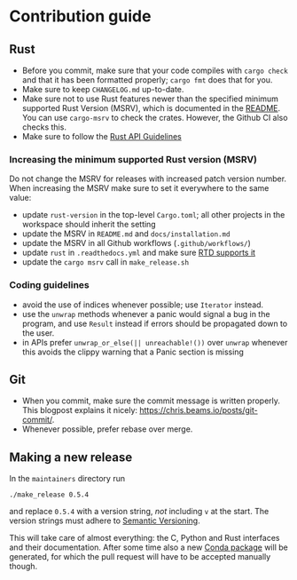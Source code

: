 # Contribution guide

## Rust

- Before you commit, make sure that your code compiles with `cargo check` and
  that it has been formatted properly; `cargo fmt` does that for you.
- Make sure to keep `CHANGELOG.md` up-to-date.
- Make sure not to use Rust features newer than the specified minimum supported
  Rust Version (MSRV), which is documented in the [README](README.md). You can
  use `cargo-msrv` to check the crates. However, the Github CI also checks this.
- Make sure to follow the [Rust API
  Guidelines](https://rust-lang.github.io/api-guidelines/checklist.html)

### Increasing the minimum supported Rust version (MSRV)

Do not change the MSRV for releases with increased patch version number. When
increasing the MSRV make sure to set it everywhere to the same value:

- update `rust-version` in the top-level `Cargo.toml`; all other projects in
  the workspace should inherit the setting
- update the MSRV in `README.md` and `docs/installation.md`
- update the MSRV in all Github workflows (`.github/workflows/`)
- update `rust` in `.readthedocs.yml` and make sure [RTD supports
  it](https://docs.readthedocs.io/en/stable/config-file/v2.html#build-tools-rust)
- update the `cargo msrv` call in `make_release.sh`

### Coding guidelines

- avoid the use of indices whenever possible; use `Iterator` instead.
- use the `unwrap` methods whenever a panic would signal a bug in the program,
  and use `Result` instead if errors should be propagated down to the user.
- in APIs prefer `unwrap_or_else(|| unreachable!())` over `unwrap` whenever
  this avoids the clippy warning that a Panic section is missing

## Git

- When you commit, make sure the commit message is written properly. This
  blogpost explains it nicely: <https://chris.beams.io/posts/git-commit/>.
- Whenever possible, prefer rebase over merge.

## Making a new release

In the `maintainers` directory run

    ./make_release 0.5.4

and replace `0.5.4` with a version string, *not* including `v` at the start.
The version strings must adhere to [Semantic
Versioning](https://semver.org/spec/v2.0.0.html).

This will take care of almost everything: the C, Python and Rust interfaces and
their documentation. After some time also a new [Conda
package](https://github.com/conda-forge/pineappl-feedstock) will be generated,
for which the pull request will have to be accepted manually though.
